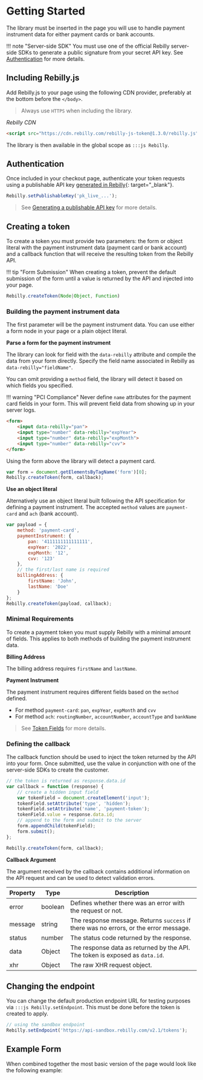 # Getting Started

The library must be inserted in the page you will use to handle payment instrument data for either payment cards or bank accounts. 

!!! note "Server-side SDK"
    You must use one of the official Rebilly server-side SDKs to generate a public signature from your secret API key. See [Authentication][goto-auth] for more details.

## Including Rebilly.js

Add Rebilly.js to your page using the following CDN provider, preferably at the bottom before the `</body>`.

> Always use `HTTPS` when including the library.

*Rebilly CDN*

```html
<script src="https://cdn.rebilly.com/rebilly-js-token@1.3.0/rebilly.js"></script>
```

The library is then available in the global scope as `:::js Rebilly`.

## Authentication
Once included in your checkout page, authenticate your token requests using a publishable API key [generated in Rebilly][1]{: target="_blank"}.

```js
Rebilly.setPublishableKey('pk_live_...');
```

> See [Generating a publishable API key][goto-generate] for more details.

## Creating a token
To create a token you must provide two parameters: the form or object literal with the payment instrument data (payment card or bank account) and a callback function that will receive the resulting token from the Rebilly API.

!!! tip "Form Submission"
    When creating a token, prevent the default submission of the form until a value is returned by the API and injected into your page.

```js
Rebilly.createToken(Node|Object, Function)
```

### Building the payment instrument data
The first parameter will be the payment instrument data. You can use either a form node in your page or a plain object literal.

**Parse a form for the payment instrument**

The library can look for field with the `data-rebilly` attribute and compile the data from your form directly. Specify the field name associated in Rebilly as `data-rebilly="fieldName"`.

You can omit providing a `method` field, the library will detect it based on which fields you specified.

!!! warning "PCI Compliance"
    Never define `name` attributes for the payment card fields in your form. This will prevent field data from showing up in your server logs.

```html
<form>
    <input data-rebilly="pan">
    <input type="number" data-rebilly="expYear">
    <input type="number" data-rebilly="expMonth">
    <input type="number" data-rebilly="cvv">
</form>
```

Using the form above the library will detect a payment card.

```js
var form = document.getElementsByTagName('form')[0];
Rebilly.createToken(form, callback);
```

**Use an object literal**

Alternatively use an object literal built following the API specification for defining a payment instrument. The accepted `method` values are `payment-card` and `ach` (bank account).
```js
var payload = {
    method: 'payment-card',
    paymentInstrument: {
        pan: '4111111111111111',
        expYear: '2022',
        expMonth: '12',
        cvv: '123'
    },
    // the first/last name is required
    billingAddress: {
        firstName: 'John',
        lastName: 'Doe'
    }
};
Rebilly.createToken(payload, callback);
```

### Minimal Requirements

To create a payment token you must supply Rebilly with a minimal amount of fields. This applies to both methods of building the payment instrument data.

**Billing Address**

The billing address requires `firstName` and `lastName`.

**Payment Instrument**

The payment instrument requires different fields based on the `method` defined. 

- For method `payment-card`: `pan`, `expYear`, `expMonth` and `cvv`
- For method `ach`: `routingNumber`, `accountNumber`, `accountType` and `bankName`

> See [Token Fields][goto-fields] for more details.

### Defining the callback
The callback function should be used to inject the token returned by the API into your form. Once submitted, use the value in conjunction with one of the server-side SDKs to create the customer.

```js
// the token is returned as response.data.id
var callback = function (response) {
    // create a hidden input field
    var tokenField = document.createElement('input');
    tokenField.setAttribute('type', 'hidden');
    tokenField.setAttribute('name', 'payment-token');
    tokenField.value = response.data.id;
    // append to the form and submit to the server
    form.appendChild(tokenField);
    form.submit();
};

Rebilly.createToken(form, callback);
```

**Callback Argument**

The argument received by the callback contains additional information on the API request and can be used to detect validation errors.

| Property | Type | Description |
| -------- | ---- | ----------- |
| error | boolean | Defines whether there was an error with the request or not. |
| message | string | The response message. Returns `success` if there was no errors, or the error message. |
| status | number | The status code returned by the response. |
| data | Object | The response data as returned by the API. The token is exposed as `data.id`. |
| xhr | Object | The raw XHR request object. |

## Changing the endpoint
You can change the default production endpoint URL for testing purposes via `:::js Rebilly.setEndpoint`. This must be done before the token is created to apply.

```js
// using the sandbox endpoint
Rebilly.setEndpoint('https://api-sandbox.rebilly.com/v2.1/tokens');
```


## Example Form
When combined together the most basic version of the page would look like the following example:
<script src="https://gist.github.com/Teknologica/6d814f041428e5255df07cd2c60d1334.js"></script>

[goto-auth]: #Authentication
[goto-generate]: generating-api-key.md
[goto-fields]: token-fields.md
[1]: https://app.rebilly.com/api-keys/add

